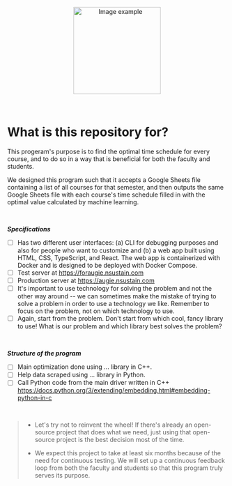 <!-- TODO: Replace this image with final product gif -->
<p align="center">
  <img alt="Image example" src="https://twemoji.maxcdn.com/v/latest/svg/1fae0.svg" width="200px">
</p>

<br>

# What is this repository for?
This progeram's purpose is to find the optimal
time schedule for every course, and to do so
in a way that is beneficial for both the faculty
and students.

We designed this program such that it accepts
a Google Sheets file containing a list of all courses
for that semester, and then outputs the same Google Sheets file
with each course's time schedule filled in with
the optimal value calculated by machine learning.

<br>

***Specifications***<br>
- [ ] Has two different user interfaces: (a)
CLI for debugging purposes and also for people
who want to customize and (b) a web app built using
HTML, CSS, TypeScript, and React. The web app is
containerized with Docker and is designed to be
deployed with Docker Compose.
- [ ] Test server at https://foraugie.nsustain.com
- [ ] Production server at https://augie.nsustain.com
- [ ] It's important to use technology for solving the problem and
not the other way around -- we can sometimes make the mistake of
trying to solve a problem in order to use a technology we like.
Remember to focus on the problem, not on which technology to use.
- [ ] Again, start from the problem. Don't start from which cool, fancy library to use!
What is our problem and which library best solves the problem?

<br>

***Structure of the program***<br>
- [ ] Main optimization done using ... library in C++.
- [ ] Help data scraped using ... library in Python.
- [ ] Call Python code from the main driver written in C++ https://docs.python.org/3/extending/embedding.html#embedding-python-in-c

<br>

> - Let's try not to reinvent the wheel! If there's already an open-source project that does what we need, just using that open-source project is the best decision most of the time.
>
> - We expect this project to take at least six months because of the need for continuous testing. We will set up a continuous feedback loop from both the faculty and students so that this program truly serves its purpose.

<br>
<br>
<br>

<!--

Co-authored-by: Deepak <77573925+deepakkrish212@users.noreply.github.com>
Co-authored-by: Marcus <79320268+0nab@users.noreply.github.com>


-->

